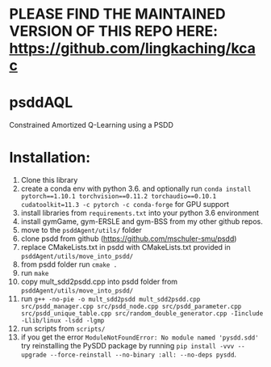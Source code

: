 # PLEASE FIND THE MAINTAINED VERSION OF THIS REPO HERE: https://github.com/lingkaching/kcac

# psddAQL
Constrained Amortized Q-Learning using a PSDD

# Installation:
1. Clone this library
1. create a conda env with python 3.6. and optionally run `conda install pytorch==1.10.1 torchvision==0.11.2 torchaudio==0.10.1 cudatoolkit=11.3 -c pytorch -c conda-forge` for GPU support
1. install libraries from `requirements.txt` into your python 3.6 environment
1. install gymGame, gym-ERSLE and gym-BSS from my other github repos.
1. move to the `psddAgent/utils/` folder
1. clone psdd from github (https://github.com/mschuler-smu/psdd)
3. replace CMakeLists.txt in psdd with CMakeLists.txt provided in `psddAgent/utils/move_into_psdd/`
5. from psdd folder run `cmake .`
6. run `make`
7. copy mult_sdd2psdd.cpp into psdd folder from `psddAgent/utils/move_into_psdd/`
9. run `g++ -no-pie -o mult_sdd2psdd mult_sdd2psdd.cpp src/psdd_manager.cpp src/psdd_node.cpp src/psdd_parameter.cpp src/psdd_unique_table.cpp src/random_double_generator.cpp -Iinclude -Llib/linux -lsdd -lgmp`
1. run scripts from `scripts/`
1. if you get the error `ModuleNotFoundError: No module named 'pysdd.sdd'` try reinstalling the PySDD package by running `pip install -vvv --upgrade --force-reinstall --no-binary :all: --no-deps pysdd`.
